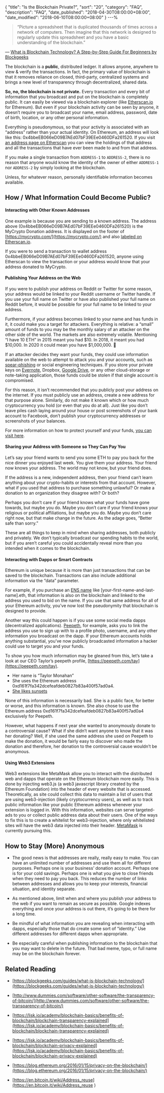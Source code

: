 {
 "title": "Is the Blockchain Private?",
 "sort": "20",
 "category": "FAQ",
 "description": "FAQ",
 "date_published": "2018-04-30T08:00:00+08:00",
 "date_modified": "2018-06-10T08:00:00+08:00"
}
---%

> “Picture a spreadsheet that is duplicated thousands of times across a network of computers. Then imagine that this network is designed to regularly update this spreadsheet and you have a basic understanding of the blockchain.”

— [What is Blockchain Technology? A Step-by-Step Guide For Beginners by Blockgeeks](https://blockgeeks.com/guides/what-is-blockchain-technology/)

The blockchain is a **public**, distributed ledger. It allows anyone, anywhere to view & verify the transactions. In fact, the primary value of blockchain is that it removes reliance on closed, third-party, centralized systems and brings a new level of transparency through decentralized, shared data.

**So, no, the blockchain is not private.** Every transaction and every bit of information that you broadcast and put on the blockchain is completely public. It can easily be viewed via a blockchain explorer (like [Etherscan.io](https://etherscan.io/) for Ethereum). But even if your blockchain activity can be seen by anyone, it doesn’t require you to broadcast your name, email address, password, date of birth, location, or any other personal information.

Everything is pseudonymous, so that your activity is associated with an “address” rather than your actual identity. On Ethereum, an address will look like this: 0x4bbeEB066eD09B7AEd07bF39EEe0460DFa261520. If you visit [an address page on Etherscan](https://etherscan.io/address/0x4bbeEB066eD09B7AEd07bF39EEe0460DFa261520) you can view the holdings of that address and all the transactions that have ever been made to and from that address.

If you make a single transaction from `ADDRESS-1` to `ADDRESS-2`, there is no reason that anyone would know the identity of the owner of either `ADDRESS-1` nor `ADDRESS-2` by simply looking at the blockchain.

Unless, for whatever reason, personally identifiable information becomes available.

## How / What Information Could Become Public?

#### Interacting with Other Known Addresses

One example is because you are sending to a known address. The address above (0x4bbeEB066eD09B7AEd07bF39EEe0460DFa261520) is the MyCrypto Donation address. It is displayed on the footer of [https://mycrypto.com/](https://mycrypto.com/) and also [labeled on Etherscan.io](https://etherscan.io/address/0x4bbeEB066eD09B7AEd07bF39EEe0460DFa261520).

If you were to send a transaction to wallet address 0x4bbeEB066eD09B7AEd07bF39EEe0460DFa261520, anyone using Etherscan to view the transaction or your address would know that your address donated to MyCrypto.

#### Publishing Your Address on the Web

If you were to publish your address on Reddit or Twitter for some reason, your address would be linked to your Reddit username or Twitter handle. If you use your full name on Twitter or have also published your full name on Reddit before, it would be possible for your full name to be linked to your address.

Furthermore, if your address becomes linked to your name and has funds in it, it could make you a target for attackers. Everything is relative: a “small” amount of funds to you may be the monthly salary of an attacker on the other side of the world. The markets are also extremely volatile. Mentioning “I have 10 ETH” in 2015 meant you had $10. In 2018, it meant you had $10,000. In 2020 it could mean you have $1,000,000. 🚀

If an attacker decides they want your funds, they could use information available on the web to attempt to attack you and your accounts, such as [spear-phishing](https://archives.fbi.gov/archives/news/stories/2009/april/spearphishing_040109) or social engineering techniques. If you store your private keys on [Evernote](https://gizmodo.com/2-million-allegedly-stolen-from-cryptocurrency-vlogger-1825290362), Dropbox, [Google Drive](https://medium.com/blockchannel/someone-just-stole-9-000-of-crypto-from-me-dc04e89c289d), or any other cloud-storage or note-taking application, those funds could be stolen if that single account is compromised.

For this reason, it isn’t recommended that you publicly post your address on the internet. If you must publicly use an address, create a new address for that purpose alone. Similarly, do not make it known which or how much  cryptocurrency you hold (or even that you do at all). Just like you don’t leave piles cash laying around your house or post screenshots of your bank account to Facebook, don’t publish your cryptocurrency addresses or screenshots of your balances.

For more information on how to protect yourself and your funds, [you can visit here](https://support.mycrypto.com/security/).

#### Sharing your Address with Someone so They Can Pay You

Let’s say your friend wants to send you some ETH to pay you back for the nice dinner you enjoyed last week. You give them your address. Your friend now knows your address. The world may not know, but your friend does.

If the address is a new, independent address, then your friend can’t learn anything about your crypto-habits or interests from that account. However, what if you used that address to purchase something unlawful? Or make a donation to an organization they disagree with? Or both?

Perhaps you don’t care if your friend knows what your funds have gone towards, but maybe you do. Maybe you don’t care if your friend knows your religious or political affiliations, but maybe you do. Maybe you don’t care right now, but that make change in the future. As the adage goes, “Better safe than sorry.”

These are all things to keep in mind when sharing addresses, both publicly and privately. We don’t typically broadcast our spending habits to the world, but if you aren’t careful you could accidentally reveal more than you intended when it comes to the blockchain.

#### Interacting with Dapps or Smart Contracts

Ethereum is unique because it is more than just transactions that can be saved to the blockchain. Transactions can also include additional information via the “data” parameter.

For example, if you purchase an [ENS name](https://ens.domains/) like [your-first-name-and-last-name].eth, that information is also on the blockchain and linked to the address you used to bid on the name. If you use that same address for all of your Ethereum activity, you’ve now lost the pseudonymity that blockchain is designed to provide.

Another way this could happen is if you use some social media dapps (decentralized applications). [Peepeth](https://peepeth.com/), for example, asks you to link the address you use to sign up with to a profile photo, username, and any other information  you broadcast on the dapp. If your Ethereum accounts holds anything substantial, you’ve now publicly broadcasted information a hacker could use to target you and your funds.

To show you how much information may be gleaned from this, let’s take a look at our CEO Taylor’s peepeth profile, [https://peepeth.com/tay](https://peepeth.com/tay).
- Her name is “Taylor Monahan”
- She uses the Ethereum address 0xd161f7fa342dcefeafdeb0827b83a400f57ad0a4.
- [She likes sunsets](https://peepeth.com/tay/peeps/QmXDxs7XpizujWz5ka2MATNVJ1JD27sH1TqARhpsUsxJ1a)

None of this information is necessarily bad. She is a public face, for better or worse, and this information is known. She also chose to use the Ethereum address 0xd161f7fa342dcefeafdeb0827b83a400f57ad0a4 exclusively for Peepeth.

However, what happens if next year she wanted to anonymously donate to a controversial cause? What if she didn’t want anyone to know that it was her donating? Well, if she used the same address she used on Peepeth to make the donation, it would be fairly easy to discover who made the donation and therefore, her donation to the controversial cause wouldn’t be anonymous.

#### Using Web3 Extensions

Web3 extensions like MetaMask allow you to interact with the distributed web and dapps that operate on the Ethereum blockchain more easily. This is done by injecting web3.js (a web3 javascript library created by the Ethereum Foundation) into the header of every website that is accessed. Theoretically, as site could collect this data to maintain a list of users that are using web3-injection (likely cryptocurrency users), as well as to track public information like your public Ethereum address whenever your extension is logged in. With this information, websites can serve targeted-ads to you or collect public address data about their users. One of the ways to fix this is to create a whitelist for web3-injection, where only whitelisted sites will have the web3 data injected into their header. [MetaMask](https://metamask.io/) is currently pursuing this.

## How to Stay (More) Anonymous

- The good news is that addresses are really, really easy to make. You can have an unlimited number of addresses and use them all for different purposes. Perhaps one is your business’ donation account. Perhaps one is for your cold savings. Perhaps one is what you give to close friends when they need to pay you back. This reduces the number of links between addresses and allows you to keep your interests, financial situation, and identity separate.

- As mentioned above, limit when and where you publish your address to the web if you want to remain as secure as possible. Google indexes everything and once your address is out there, it’s going to be there for a long time.

- Be mindful of what information you are revealing when interacting with dapps, especially those that do create some sort of “identity.” Use different addresses for different dapps when appropriate.

- Be especially careful when publishing information to the blockchain that you may want to delete in the future. That bad meme, typo, or full name may be on the blockchain forever.

## Related Reading

- [https://blockgeeks.com/guides/what-is-blockchain-technology/](https://blockgeeks.com/guides/what-is-blockchain-technology/)

- [http://www.dummies.com/software/other-software/the-transparency-of-bitcoin/](http://www.dummies.com/software/other-software/the-transparency-of-bitcoin/)

- [https://lisk.io/academy/blockchain-basics/benefits-of-blockchain/blockchain-transparency-explained](https://lisk.io/academy/blockchain-basics/benefits-of-blockchain/blockchain-transparency-explained)

- [https://lisk.io/academy/blockchain-basics/benefits-of-blockchain/blockchain-privacy-explained](https://lisk.io/academy/blockchain-basics/benefits-of-blockchain/blockchain-privacy-explained)

- [https://blog.ethereum.org/2016/01/15/privacy-on-the-blockchain/](https://blog.ethereum.org/2016/01/15/privacy-on-the-blockchain/)

- [https://en.bitcoin.it/wiki/Address_reuse](https://en.bitcoin.it/wiki/Address_reuse )
